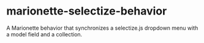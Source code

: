 # marionette-selectize-behavior
A Marionette behavior that synchronizes a selectize.js dropdown menu with a model field and a collection.
